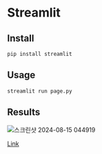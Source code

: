 # Streamlit

## Install

```
pip install streamlit
```

## Usage

```
streamlit run page.py
```

## Results

![스크린샷 2024-08-15 044919](https://github.com/user-attachments/assets/32c8196a-5453-4c5d-9a65-d83bfe7761a4)

[Link](https://appmispredictimages-yjapp6uo6ydzmkzujaevy7r.streamlit.app/)
